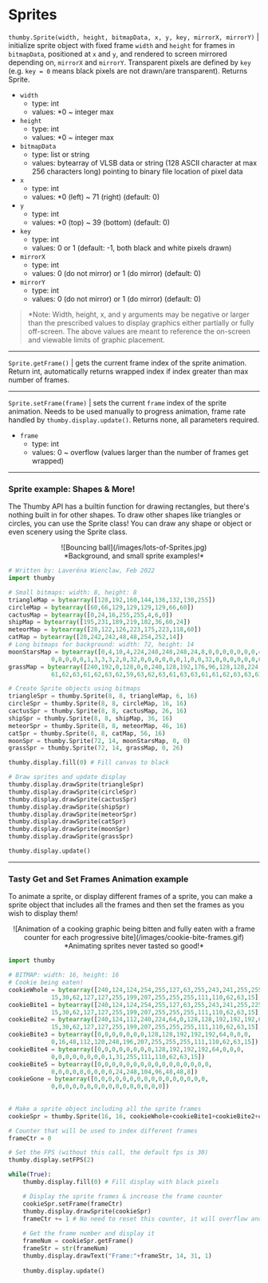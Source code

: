 # Sprites


`thumby.Sprite(width, height, bitmapData, x, y, key, mirrorX, mirrorY)` | initialize sprite object with fixed frame `width` and `height` for frames in `bitmapData`, positioned at `x` and `y`, and rendered to screen mirrored depending on, `mirrorX` and `mirrorY`. Transparent pixels are defined by `key` (e.g. `key = 0` means black pixels are not drawn/are transparent). Returns Sprite.

* `width`
    * type: int
    * values: *0 ~ integer max
* `height`
    * type: int
    * values: *0 ~ integer max
* `bitmapData`
    * type: list or string
    * values: bytearray of VLSB data or string (128 ASCII character at max 256 characters long) pointing to binary file location of pixel data
* `x`
    * type: int
    * values: *0 (left) ~ 71 (right) (default: 0)
* `y`
    * type: int
    * values: *0 (top) ~ 39 (bottom) (default: 0)
* `key`
    * type: int
    * values: 0 or 1 (default: -1, both black and white pixels drawn)
* `mirrorX`
    * type: int
    * values: 0 (do not mirror) or 1 (do mirror) (default: 0)
* `mirrorY`
    * type: int
    * values: 0 (do not mirror) or 1 (do mirror) (default: 0)

> *Note: Width, height, x, and y arguments may be negative or larger than the prescribed values to display graphics either partially or fully off-screen. The above values are meant to reference the on-screen and viewable limits of graphic placement.

---

`Sprite.getFrame()` | gets the current frame index of the sprite animation. Return int, automatically returns wrapped index if index greater than max number of frames.

---

`Sprite.setFrame(frame)` | sets the current `frame` index of the sprite animation. Needs to be used manually to progress animation, frame rate handled by `thumby.display.update()`. Returns none, all parameters required.

* `frame`
    * type: int
    * values: 0 ~ overflow (values larger than the number of frames get wrapped)

---

### Sprite example: Shapes & More!

The Thumby API has a builtin function for drawing rectangles, but there's nothing built in for other shapes. To draw other shapes like triangles or circles, you can use the Sprite class! You can draw any shape or object or even scenery using the Sprite class.

<center>
![Bouncing ball](/images/lots-of-Sprites.jpg)
</center>
<center>
*Background, and small sprite examples!*
</center>

```py
# Written by: Laveréna Wienclaw, Feb 2022
import thumby

# Small bitmaps: width: 8, height: 8
triangleMap = bytearray([128,192,160,144,136,132,130,255])
circleMap = bytearray([60,66,129,129,129,129,66,60])
cactusMap = bytearray([0,24,16,255,255,4,6,0])
shipMap = bytearray([195,231,189,219,102,36,60,24])
meteorMap = bytearray([28,122,126,223,175,223,118,60])
catMap = bytearray([28,242,242,48,48,254,252,14])
# Long bitmaps for background: width: 72, height: 14
moonStarsMap = bytearray([0,4,10,4,224,240,248,248,24,8,0,0,0,0,0,0,0,4,0,0,0,0,0,0,0,8,0,0,0,0,0,0,2,0,0,0,0,0,64,160,64,0,0,0,0,0,8,0,0,0,64,0,0,0,2,0,0,0,16,40,16,0,0,0,0,0,0,0,4,0,0,0,
            0,8,0,0,0,1,3,3,3,2,0,32,0,0,0,0,0,0,1,0,0,32,0,0,0,0,0,0,0,0,0,17,0,0,0,0,0,0,0,0,0,0,0,0,0,16,40,16,0,0,0,0,0,0,0,0,0,8,0,0,0,0,0,0,0,16,0,0,0,0,0,0])
grassMap = bytearray([240,192,0,128,0,0,240,128,192,176,96,128,128,224,128,0,224,128,128,192,128,0,240,0,128,224,128,0,128,224,192,0,192,192,0,224,192,96,128,0,240,0,128,0,192,0,192,0,128,224,128,192,112,208,128,112,160,0,0,96,192,120,192,128,192,128,192,240,224,32,252,112,
            61,62,63,61,62,63,62,59,63,62,63,61,63,63,61,61,62,63,63,63,63,62,63,63,63,62,62,63,61,63,63,63,61,63,59,63,59,54,61,63,56,63,59,63,63,63,63,62,61,62,63,63,62,62,63,63,57,63,56,63,61,62,63,63,63,61,62,58,57,63,63,63])

# Create Sprite objects using bitmaps
triangleSpr = thumby.Sprite(8, 8, triangleMap, 6, 16)
circleSpr = thumby.Sprite(8, 8, circleMap, 16, 16)
cactusSpr = thumby.Sprite(8, 8, cactusMap, 26, 16)
shipSpr = thumby.Sprite(8, 8, shipMap, 36, 16)
meteorSpr = thumby.Sprite(8, 8, meteorMap, 46, 16)
catSpr = thumby.Sprite(8, 8, catMap, 56, 16)
moonSpr = thumby.Sprite(72, 14, moonStarsMap, 0, 0)
grassSpr = thumby.Sprite(72, 14, grassMap, 0, 26)

thumby.display.fill(0) # Fill canvas to black

# Draw sprites and update display
thumby.display.drawSprite(triangleSpr)
thumby.display.drawSprite(circleSpr)
thumby.display.drawSprite(cactusSpr)
thumby.display.drawSprite(shipSpr)
thumby.display.drawSprite(meteorSpr)
thumby.display.drawSprite(catSpr)
thumby.display.drawSprite(moonSpr)
thumby.display.drawSprite(grassSpr)

thumby.display.update()
```

---

### Tasty Get and Set Frames Animation example

To animate a sprite, or display different frames of a sprite, you can make a sprite object that includes all the frames and then set the frames as you wish to display them!

<center>
![Animation of a cooking graphic being bitten and fully eaten with a frame counter for each progressive bite](/images/cookie-bite-frames.gif)
</center>
<center>
*Animating sprites never tasted so good!*
</center>

```py
import thumby

# BITMAP: width: 16, height: 16
# Cookie being eaten!
cookieWhole = bytearray([240,124,124,254,255,127,63,255,243,241,255,255,126,126,252,240,
            15,30,62,127,127,255,199,207,255,255,255,111,110,62,63,15])
cookieBite1 = bytearray([240,124,124,254,255,127,63,255,243,241,255,225,64,0,0,0,
            15,30,62,127,127,255,199,207,255,255,255,111,110,62,63,15])
cookieBite2 = bytearray([240,124,112,240,224,64,0,128,128,192,192,192,64,0,0,0,
            15,30,62,127,127,255,199,207,255,255,255,111,110,62,63,15])
cookieBite3 = bytearray([0,0,0,0,0,0,0,128,128,192,192,192,64,0,0,0,
            0,16,48,112,120,248,196,207,255,255,255,111,110,62,63,15])
cookieBite4 = bytearray([0,0,0,0,0,0,0,0,128,192,192,192,64,0,0,0,
            0,0,0,0,0,0,0,0,1,31,255,111,110,62,63,15])
cookieBite5 = bytearray([0,0,0,0,0,0,0,0,0,0,0,0,0,0,0,0,
            0,0,0,0,0,0,0,0,0,24,248,104,96,48,48,8])
cookieGone = bytearray([0,0,0,0,0,0,0,0,0,0,0,0,0,0,0,0,
            0,0,0,0,0,0,0,0,0,0,0,0,0,0,0,0])
            
      
# Make a sprite object including all the sprite frames
cookieSpr = thumby.Sprite(16, 16, cookieWhole+cookieBite1+cookieBite2+cookieBite3+cookieBite4+cookieBite5+cookieGone, 28, 10)

# Counter that will be used to index different frames
frameCtr = 0

# Set the FPS (without this call, the default fps is 30)
thumby.display.setFPS(2)

while(True):
    thumby.display.fill(0) # Fill display with black pixels

    # Display the sprite frames & increase the frame counter
    cookieSpr.setFrame(frameCtr)
    thumby.display.drawSprite(cookieSpr)
    frameCtr += 1 # No need to reset this counter, it will overflow and the setFrame() function will know how to handle it!
    
    # Get the frame number and display it
    frameNum = cookieSpr.getFrame()
    frameStr = str(frameNum)
    thumby.display.drawText("Frame:"+frameStr, 14, 31, 1)
    
    thumby.display.update()

```

